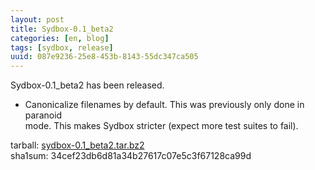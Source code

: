```yaml
---
layout: post
title: Sydbox-0.1_beta2
categories: [en, blog]
tags: [sydbox, release]
uuid: 087e9236-25e8-453b-8143-55dc347ca505
---
```


Sydbox-0.1\_beta2 has been released.

- Canonicalize filenames by default. This was previously only done in paranoid  
  mode. This makes Sydbox stricter (expect more test suites to fail).

tarball: [sydbox-0.1\_beta2.tar.bz2](http://alip.anapnea.net/sydbox/sydbox-0.1_beta2.tar.bz2)  
sha1sum: 34cef23db6d81a34b27617c07e5c3f67128ca99d
